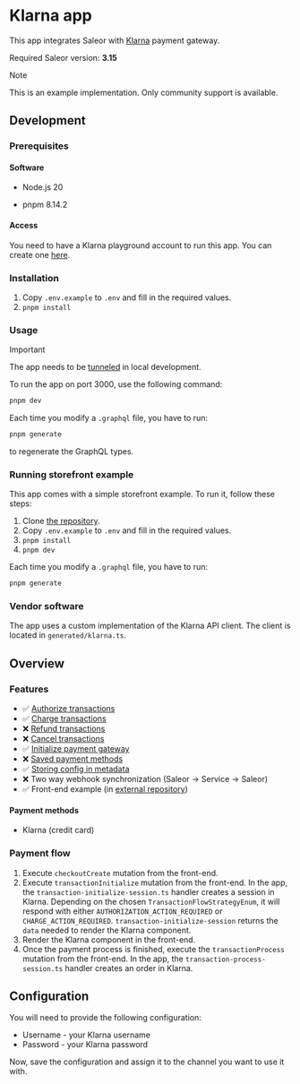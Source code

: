 # Klarna app

This app integrates Saleor with [Klarna](https://www.klarna.com/pl/) payment gateway.

Required Saleor version: **3.15**

> [!NOTE]
> This is an example implementation. Only community support is available.

## Development

### Prerequisites

#### Software

- Node.js 20

- pnpm 8.14.2

#### Access

You need to have a Klarna playground account to run this app. You can create one [here](https://docs.klarna.com/resources/test-environment/before-you-test/).

### Installation

1. Copy `.env.example` to `.env` and fill in the required values.
2. `pnpm install`

### Usage

> [!IMPORTANT]
> The app needs to be [tunneled](https://docs.saleor.io/docs/3.x/developer/extending/apps/developing-with-tunnels) in local development.

To run the app on port 3000, use the following command:

```bash
pnpm dev
```

Each time you modify a `.graphql` file, you have to run:

```bash
pnpm generate
```

to regenerate the GraphQL types.

### Running storefront example

This app comes with a simple storefront example. To run it, follow these steps:

1. Clone [the repository](https://github.com/saleor/example-nextjs-klarna).
2. Copy `.env.example` to `.env` and fill in the required values.
3. `pnpm install`
4. `pnpm dev`

Each time you modify a `.graphql` file, you have to run:

```bash
pnpm generate
```

### Vendor software

The app uses a custom implementation of the Klarna API client. The client is located in `generated/klarna.ts`.

## Overview

### Features

- ✅ [Authorize transactions](https://docs.saleor.io/docs/3.x/developer/payments#authorization_success)
- ✅ [Charge transactions](https://docs.saleor.io/docs/3.x/developer/payments#charge_success)
- ❌ [Refund transactions](https://docs.saleor.io/docs/3.x/api-reference/webhooks/enums/webhook-event-type-sync-enum#code-style-fontweight-normal-webhookeventtypesyncenumbtransaction_refund_requestedbcode)
- ❌ [Cancel transactions](https://docs.saleor.io/docs/3.x/api-reference/webhooks/enums/webhook-event-type-sync-enum#code-style-fontweight-normal-webhookeventtypesyncenumbtransaction_cancelation_requestedbcode)
- ✅ [Initialize payment gateway](https://docs.saleor.io/docs/3.x/developer/payments#initialize-payment-gateway)
- ❌ [Saved payment methods](https://docs.saleor.io/docs/3.x/developer/payments#stored-payment-methods)
- ✅ [Storing config in metadata](https://docs.saleor.io/docs/3.x/developer/extending/apps/developing-apps/apps-patterns/persistence-with-metadata-manager)
- ❌ Two way webhook synchronization (Saleor → Service → Saleor)
- ✅ Front-end example (in [external repository](https://github.com/saleor/example-nextjs-klarna))

#### Payment methods

- Klarna (credit card)

### Payment flow

1. Execute `checkoutCreate` mutation from the front-end.
2. Execute `transactionInitialize` mutation from the front-end. In the app, the `transaction-initialize-session.ts` handler creates a session in Klarna. Depending on the chosen `TransactionFlowStrategyEnum`, it will respond with either `AUTHORIZATION_ACTION_REQUIRED` or `CHARGE_ACTION_REQUIRED`. `transaction-initialize-session` returns the `data` needed to render the Klarna component.
3. Render the Klarna component in the front-end.
4. Once the payment process is finished, execute the `transactionProcess` mutation from the front-end. In the app, the `transaction-process-session.ts` handler creates an order in Klarna.

## Configuration

You will need to provide the following configuration:

- Username - your Klarna username
- Password - your Klarna password

Now, save the configuration and assign it to the channel you want to use it with.
